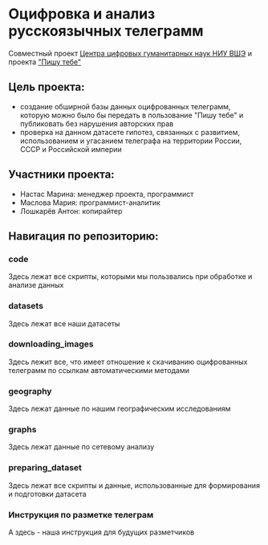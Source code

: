 # Оцифровка и анализ русскоязычных телеграмм
Совместный проект [Центра цифровых гуманитарных наук НИУ ВШЭ](https://hum.hse.ru/digital/) и проекта ["Пишу тебе"](https://sysblok.ru/postcards/)

Цель проекта:
-------------------------
- создание обширной базы данных оцифрованных телеграмм, которую можно было бы передать в пользование "Пишу тебе" и публиковать без нарушения авторских прав
- проверка на данном датасете гипотез, связанных с развитием, использованием и угасанием телеграфа на территории России, СССР и Российской империи

Участники проекта:
-------------------------
- Настас Марина: менеджер проекта, программист
- Маслова Мария: программист-аналитик
- Лошкарёв Антон: копирайтер
 
Навигация по репозиторию:
-------------------------
### code
Здесь лежат все скрипты, которыми мы пользвались при обработке и анализе данных
### datasets
Здесь лежат все наши датасеты
### downloading_images
Здесь лежит все, что имеет отношение к скачиванию оцифрованных телеграмм по ссылкам автоматическими методами
### geography
Здесь лежат данные по нашим географическим исследованиям
### graphs
Здесь лежат данные по сетевому анализу
### preparing_dataset
Здесь лежат все скрипты и данные, использованные для формирования и подготовки датасета
### Инструкция по разметке телеграм
А здесь - наша инструкция для будущих разметчиков
